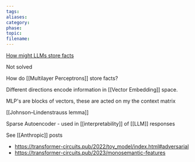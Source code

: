 ```yaml
---
tags: 
aliases: 
category: 
phase: 
topic: 
filename:
---
```

[How might LLMs store facts](https://www.youtube.com/watch?v=9-Jl0dxWQs8&list=PLZx_FHIHR8AwKD9csfl6Sl_pgCXX19eer&index=6)

Not solved

How do [[Multilayer Perceptrons]] store facts?

Different directions encode information in [[Vector Embedding]] space.

MLP's are blocks of vectors, these are acted on my the context matrix 

[[Johnson–Lindenstrauss lemma]]

Sparse Autoencoder - used in [[interpretability]] of [[LLM]] responses

See [[Anthropic]] posts
- https://transformer-circuits.pub/2022/toy_model/index.html#adversarial
- https://transformer-circuits.pub/2023/monosemantic-features